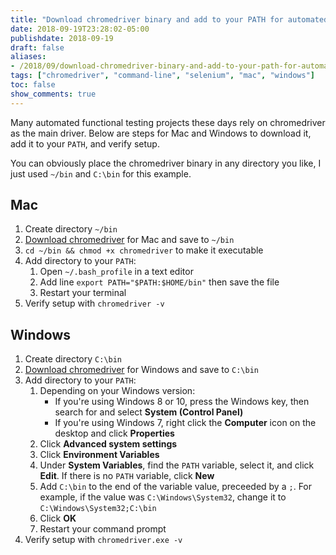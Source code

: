 ```yaml
---
title: "Download chromedriver binary and add to your PATH for automated functional testing"
date: 2018-09-19T23:28:02-05:00
publishdate: 2018-09-19
draft: false
aliases:
- /2018/09/download-chromedriver-binary-and-add-to-your-path-for-automated-functional-testing/
tags: ["chromedriver", "command-line", "selenium", "mac", "windows"]
toc: false
show_comments: true
---
```


Many automated functional testing projects these days rely on chromedriver as the main driver. Below are steps for Mac and Windows to download it, add it to your `PATH`, and verify setup. 

You can obviously place the chromedriver binary in any directory you like, I just used `~/bin` and `C:\bin` for this example. 

## Mac

1. Create directory `~/bin`
1. [Download chromedriver](http://chromedriver.chromium.org/downloads) for Mac and save to `~/bin`
1. `cd ~/bin && chmod +x chromedriver` to make it executable
1. Add directory to your `PATH`:
    1. Open `~/.bash_profile` in a text editor
    1. Add line `export PATH="$PATH:$HOME/bin"` then save the file
    1. Restart your terminal
1. Verify setup with `chromedriver -v`

## Windows

1. Create directory `C:\bin`
1. [Download chromedriver](http://chromedriver.chromium.org/downloads) for Windows and save to `C:\bin`
1. Add directory to your `PATH`:
    1. Depending on your Windows version:
        * If you're using Windows 8 or 10, press the Windows key, then search for and select **System (Control Panel)**
        * If you're using Windows 7, right click the **Computer** icon on the desktop and click **Properties**
    1. Click **Advanced system settings**
    1. Click **Environment Variables**
    1. Under **System Variables**, find the `PATH` variable, select it, and click **Edit**. If there is no `PATH` variable, click **New**
    1. Add `C:\bin` to the end of the variable value, preceeded by a `;`. For example, if the value was `C:\Windows\System32`, change it to `C:\Windows\System32;C:\bin`
    1. Click **OK**
    1. Restart your command prompt
1. Verify setup with `chromedriver.exe -v`
